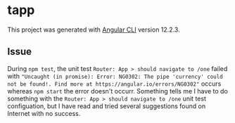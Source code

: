 # tapp

This project was generated with [Angular CLI](https://github.com/angular/angular-cli) version 12.2.3.

## Issue
During `npm test`, the unit test `Router: App > should navigate to /one` failed with `"Uncaught (in promise): Error: NG0302: The pipe 'currency' could not be found!. Find more at https://angular.io/errors/NG0302"` occurs whereas `npm start` the error doesn't occurr. Something tells me I have to do something with the `Router: App > should navigate to /one` unit test configuation, but I have read and tried several suggestions found on Internet with no success.

